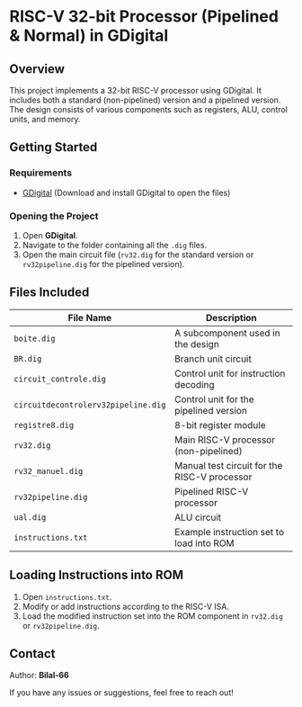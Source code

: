# RISC-V 32-bit Processor (Pipelined & Normal) in GDigital

## Overview
This project implements a 32-bit RISC-V processor using GDigital. It includes both a standard (non-pipelined) version and a pipelined version. The design consists of various components such as registers, ALU, control units, and memory.

## Getting Started
### Requirements
- [GDigital](https://github.com/...) (Download and install GDigital to open the files)

### Opening the Project
1. Open **GDigital**.
2. Navigate to the folder containing all the `.dig` files.
3. Open the main circuit file (`rv32.dig` for the standard version or `rv32pipeline.dig` for the pipelined version).

## Files Included
| File Name                    | Description |
|------------------------------|-------------|
| `boite.dig`                  | A subcomponent used in the design |
| `BR.dig`                     | Branch unit circuit |
| `circuit_controle.dig`       | Control unit for instruction decoding |
| `circuitdecontrolerv32pipeline.dig` | Control unit for the pipelined version |
| `registre8.dig`              | 8-bit register module |
| `rv32.dig`                   | Main RISC-V processor (non-pipelined) |
| `rv32_manuel.dig`            | Manual test circuit for the RISC-V processor |
| `rv32pipeline.dig`           | Pipelined RISC-V processor |
| `ual.dig`                    | ALU circuit |
| `instructions.txt`           | Example instruction set to load into ROM |

## Loading Instructions into ROM
1. Open `instructions.txt`.
2. Modify or add instructions according to the RISC-V ISA.
3. Load the modified instruction set into the ROM component in `rv32.dig` or `rv32pipeline.dig`.

## Contact
Author: **Bilal-66**

If you have any issues or suggestions, feel free to reach out!

